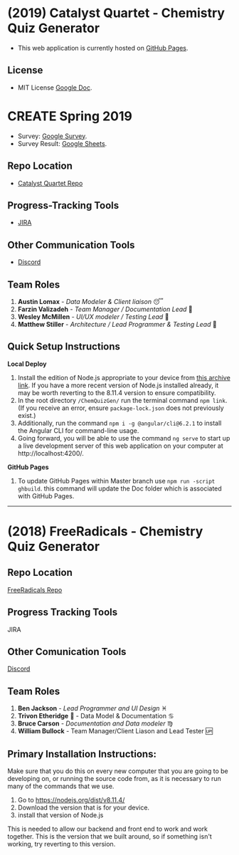 # (2019) Catalyst Quartet - Chemistry Quiz Generator
* This web application is currently hosted on [GitHub Pages](https://soft-eng-practicum.github.io/ChemQuizGen).

## License
* MIT License [Google Doc](https://drive.google.com/open?id=1raKZr54d-6caTU-Hx67nj91rl7CacH5h).



# CREATE Spring 2019
* Survey: [Google Survey](https://docs.google.com/forms/d/1wQr5SVbleCXlhbQg6kwvUdjnVkz0h1CIGyRJG6WjxWQ/edit).
* Survey Result:  [Google Sheets](https://drive.google.com/open?id=1KADeJg_mOEJfJatOnncZp4umzG-IeeyqzLGFz7o3ol4).

## Repo Location
* [Catalyst Quartet Repo](https://github.com/soft-eng-practicum/ChemQuizGen)

## Progress-Tracking Tools
* [JIRA](https://jira.ggc.edu/projects/CQ/summary)

## Other Communication Tools
* [Discord](https://discord.gg/b4zqnQ7)

## Team Roles
1. **Austin Lomax** - *Data Modeler & Client liaison* :sleeping:
2. **Farzin Valizadeh** - *Team Manager / Documentation Lead*  :wolf:
3. **Wesley McMillen** - *UI/UX modeler / Testing Lead* :link:
4. **Matthew Stiller** - *Architecture / Lead Programmer & Testing Lead* :snake:

## Quick Setup Instructions

**Local Deploy**
1. Install the edition of Node.js appropriate to your device from [this archive link](https://nodejs.org/dist/v8.11.4/). If you have a more recent version of Node.js installed already, it may be worth reverting to the 8.11.4 version to ensure compatibility.
2. In the root directory `/ChemQuizGen/` run the terminal command `npm link`. (If you receive an error,
  ensure `package-lock.json` does not previously exist.)
3. Additionally, run the command `npm i -g @angular/cli@6.2.1` to install the Angular CLI for command-line usage.
4. Going forward, you will be able to use the command `ng serve` to start up a live development server of this web application
on your computer at http://localhost:4200/.

**GitHub Pages**
1. To update GitHub Pages within Master branch use `npm run -script ghbuild`. this command will update the Doc folder which is associated with GitHub Pages.

---

# (2018) FreeRadicals - Chemistry Quiz Generator

## Repo Location
[FreeRadicals Repo](https://github.com/GGC-SD/FreeRadicals)

## Progress Tracking Tools
JIRA

## Other Comunication Tools
[Discord](https://discord.gg/tSE9q34)

## Team Roles
1. **Ben Jackson** - *Lead Programmer and UI Design* :pisces:
2. **Trivon Etheridge** :strawberry: - Data Model & Documentation :cancer:
3. **Bruce Carson** - *Documentation and Data modeler* :virgo:
4. **William Bullock** - Team Manager/Client Liason and Lead Tester :up:

## Primary Installation Instructions:

Make sure that you do this on every new computer that you are going to be developing on, or running the source code from, as it is necessary to run many of the commands that we use.

1. Go to https://nodejs.org/dist/v8.11.4/
2. Download the version that is for your device.
3. install that version of Node.js

This is needed to allow our backend and front end to work and work together.  This is the version that we built around, so if something isn't working, try reverting to this version.
